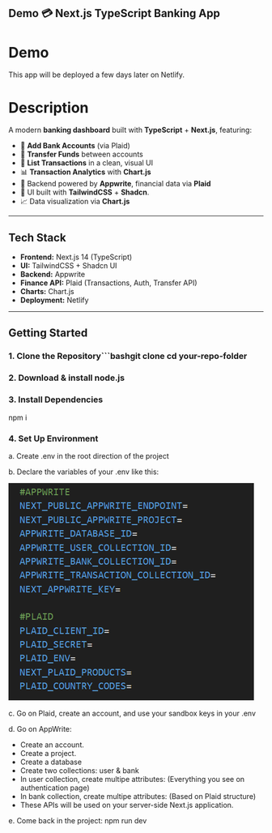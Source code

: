 ## Demo 💳 Next.js TypeScript Banking App

# Demo
This app will be deployed a few days later on Netlify.

# Description
A modern **banking dashboard** built with **TypeScript** + **Next.js**, featuring:

- 🏦 **Add Bank Accounts** (via Plaid)
- 💸 **Transfer Funds** between accounts
- 📜 **List Transactions** in a clean, visual UI
- 📊 **Transaction Analytics** with **Chart.js**
- 🔗 Backend powered by **Appwrite**, financial data via **Plaid**  
- 🎨 UI built with **TailwindCSS** + **Shadcn**.
- 📈 Data visualization via **Chart.js**

---
## Tech Stack
- **Frontend:** Next.js 14 (TypeScript)
- **UI:** TailwindCSS + Shadcn UI
- **Backend:** Appwrite
- **Finance API:** Plaid (Transactions, Auth, Transfer API)
- **Charts:** Chart.js
- **Deployment:** Netlify
---
## Getting Started

### 1. Clone the Repository```bashgit clone <your-repo-url>cd your-repo-folder

### 2. Download & install node.js

### 3. Install Dependencies
npm i

### 4. Set Up Environment

a. Create .env in the root direction of the project

b. Declare the variables of your .env like this:

![alt text](./assets/readme/env.PNG)

c. Go on Plaid, create an account, and use your sandbox keys in your .env

d. Go on AppWrite:
- Create an account.
- Create a project.
- Create a database
- Create two collections: user & bank
- In user collection, create multipe attributes: (Everything you see on authentication page)
- In bank collection, create multipe attributes: (Based on Plaid structure)
- These APIs will be used on your server-side Next.js application.

e. Come back in the project:
npm run dev





